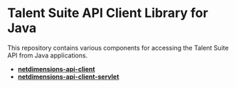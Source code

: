 # Talent Suite API Client Library for Java

This repository contains various components for accessing the Talent Suite API from Java applications.

* [**netdimensions-api-client**](https://github.com/rmlowe/netdimensions-api-java-client/tree/master/netdimensions-api-client)
* [**netdimensions-api-client-servlet**](https://github.com/rmlowe/netdimensions-api-java-client/tree/master/netdimensions-api-client-servlet)
